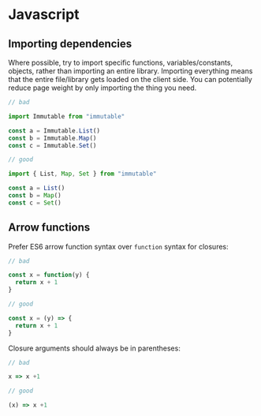 # Javascript

## Importing dependencies

Where possible, try to import specific functions, variables/constants, objects,
rather than importing an entire library. Importing everything means that
the entire file/library gets loaded on the client side. You can potentially
reduce page weight by only importing the thing you need.

```javascript
// bad

import Immutable from "immutable"

const a = Immutable.List()
const b = Immutable.Map()
const c = Immutable.Set()

// good

import { List, Map, Set } from "immutable"

const a = List()
const b = Map()
const c = Set()
```

## Arrow functions

Prefer ES6 arrow function syntax over `function` syntax for closures:

```javascript
// bad

const x = function(y) {
  return x + 1
}

// good

const x = (y) => {
  return x + 1
}
```

Closure arguments should always be in parentheses:


```javascript
// bad

x => x +1

// good

(x) => x +1
```

